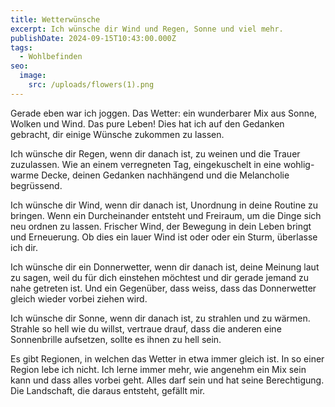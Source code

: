 ```yaml
---
title: Wetterwünsche
excerpt: Ich wünsche dir Wind und Regen, Sonne und viel mehr.
publishDate: 2024-09-15T10:43:00.000Z
tags:
  - Wohlbefinden
seo:
  image:
    src: /uploads/flowers(1).png
---
```

Gerade eben war ich joggen. Das Wetter: ein wunderbarer Mix aus Sonne, Wolken und Wind. Das pure Leben! Dies hat ich auf den Gedanken gebracht, dir einige Wünsche zukommen zu lassen.

Ich wünsche dir Regen, wenn dir danach ist, zu weinen und die Trauer zuzulassen. Wie an einem verregneten Tag, eingekuschelt in eine wohlig-warme Decke, deinen Gedanken nachhängend und die Melancholie begrüssend.

Ich wünsche dir Wind, wenn dir danach ist, Unordnung in deine Routine zu bringen. Wenn ein Durcheinander entsteht und Freiraum, um die Dinge sich neu ordnen zu lassen. Frischer Wind, der Bewegung in dein Leben bringt und Erneuerung. Ob dies ein lauer Wind ist oder oder ein Sturm, überlasse ich dir.

Ich wünsche dir ein Donnerwetter, wenn dir danach ist, deine Meinung laut zu sagen, weil du für dich einstehen möchtest und dir gerade jemand zu nahe getreten ist. Und ein Gegenüber, dass weiss, dass das Donnerwetter gleich wieder vorbei ziehen wird.

Ich wünsche dir Sonne, wenn dir danach ist, zu strahlen und zu wärmen. Strahle so hell wie du willst, vertraue drauf, dass die anderen eine Sonnenbrille aufsetzen, sollte es ihnen zu hell sein.

Es gibt Regionen, in welchen das Wetter in etwa immer gleich ist. In so einer Region lebe ich nicht. Ich lerne immer mehr, wie angenehm ein Mix sein kann und dass alles vorbei geht. Alles darf sein und hat seine Berechtigung. Die Landschaft, die daraus entsteht, gefällt mir.
